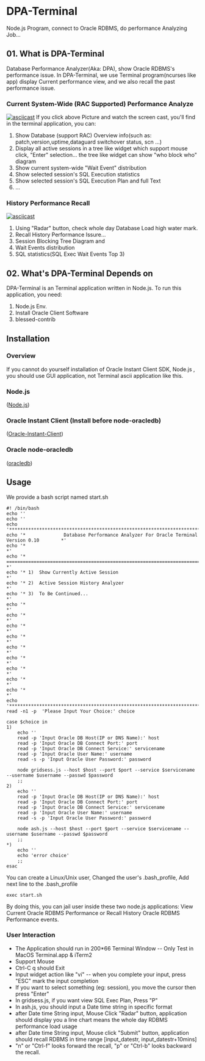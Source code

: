 # DPA-Terminal
Node.js Program, connect to Oracle RDBMS, do performance Analyzing Job...
## 01. What is DPA-Terminal
Database Performance Analyzer(Aka: DPA), show Oracle RDBMS's performance issue. In DPA-Terminal, we use Terminal program(ncurses like app) display Current performance view, and we also recall the past performance issue.
### Current System-Wide (RAC Supported) Performance Analyze
[![asciicast](https://asciinema.org/a/241100.svg)](https://asciinema.org/a/241100)
If you click above Picture and watch the screen cast, you'll find in the terminal application, you can:
1. Show Database (support RAC) Overview info(such as: patch,version,uptime,dataguard switchover status, scn ...)
2. Display all active sessions in a tree like widget which support mouse click, "Enter" selection... the tree like widget can show "who block who" diagram
3. Show current system-wide "Wait Event" distribution
4. Show selected session's SQL Execution statistics
5. Show selected session's SQL Execution Plan and full Text
6. ...
### History Performance Recall
[![asciicast](https://asciinema.org/a/241103.svg)](https://asciinema.org/a/241103)
1. Using "Radar" button, check whole day Database Load high water mark.
2. Recall History Performance Issure...
3. Session Blocking Tree Diagram and 
4. Wait Events distribution
5. SQL statistics(SQL Exec Wait Events Top 3)

## 02. What's DPA-Terminal Depends on
DPA-Terminal is an Terminal application written in Node.js. To run this application, you need:
1. Node.js Env.
2. Install Oracle Client Software 
3. blessed-contrib

## Installation
### Overview
If you cannot do yourself installation of Oracle Instant Client SDK, Node.js , you should use GUI application, not Terminal ascii application like this.
### Node.js 
([Node.js](https://nodejs.org/en/))

### Oracle Instant Client (Install before node-oracledb)
([Oracle-Instant-Client](http://www.oracle.com/technetwork/database/database-technologies/instant-client/overview/index.html))

### Oracle node-oracledb
([oracledb](http://oracle.github.io/node-oracledb/))

## Usage
We provide a bash script named start.sh
``````
#! /bin/bash
echo ''
echo ''
echo '**************************************************************************************'
echo '*              Database Performance Analyzer For Oracle Terminal Version 0.10        *'
echo '*                                                                                    *'
echo '* ================================================================================== *'
echo '* 1)  Show Currently Active Session                                                  *'
echo '* 2)  Active Session History Analyzer                                                *'
echo '* 3)  To Be Continued...                                                             *'
echo '*                                                                                    *'
echo '*                                                                                    *'
echo '*                                                                                    *'
echo '*                                                                                    *'
echo '*                                                                                    *'
echo '*                                                                                    *'
echo '*                                                                                    *'
echo '*                                                                                    *'
echo '*                                                                                    *'
echo '**************************************************************************************'
read -n1 -p  'Please Input Your Choice:' choice

case $choice in
1)
    echo ''
    read -p 'Input Oracle DB Host(IP or DNS Name):' host
    read -p 'Input Oracle DB Connect Port:' port
    read -p 'Input Oracle DB Connect Service:' servicename
    read -p 'Input Oracle User Name:' username
    read -s -p 'Input Oracle User Password:' password

    node gridsess.js --host $host --port $port --service $servicename --username $username --passwd $password
    ;;
2)
    echo ''
    read -p 'Input Oracle DB Host(IP or DNS Name):' host
    read -p 'Input Oracle DB Connect Port:' port
    read -p 'Input Oracle DB Connect Service:' servicename
    read -p 'Input Oracle User Name:' username
    read -s -p 'Input Oracle User Password:' password

    node ash.js --host $host --port $port --service $servicename --username $username --passwd $password
    ;;
*)
    echo ''
    echo 'error choice'
    ;;
esac
``````
You can create a Linux/Unix user, Changed the user's .bash_profile, Add next line to the .bash_profile
```
exec start.sh
```
By doing this, you can jail user inside these two node.js applications: View Current Oracle RDBMS Performance or Recall History Oracle RDBMS Performance events.
### User Interaction
* The Application should run in 200*66 Terminal Window -- Only Test in MacOS Terminal.app & iTerm2
* Support Mouse 
* Ctrl-C q should Exit
* Input widget action like "vi" -- when you complete your input, press "ESC" mark the input completion
* If you want to select something (eg: session), you move the cursor then press "Enter"
* In gridsess.js, if you want view SQL Exec Plan, Press "P"
* In ash.js, you should input a Date time string in specific format
* after Date time String input, Mouse Click "Radar" button, application should display you a line chart means the whole day RDBMS performance load usage
* after Date time String input, Mouse click "Submit" button, application should recall RDBMS in time range [input_datestr, input_datestr+10mins]
* "n" or "Ctrl-f" looks forward the recall, "p" or "Ctrl-b" looks backward the recall.
